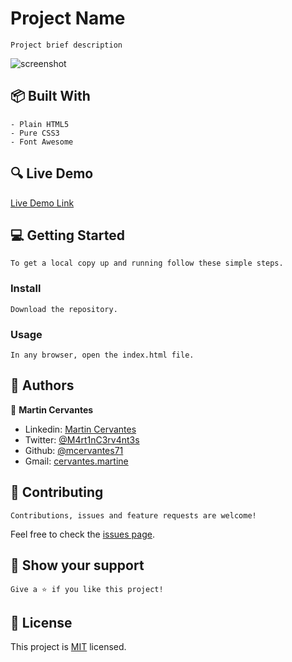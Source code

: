 # Project Name

    Project brief description

![screenshot](./screenshot.png)

## :package: Built With

    - Plain HTML5
    - Pure CSS3
    - Font Awesome

## :mag: Live Demo

[Live Demo Link](https://mcervantes71.github.io//index.html)

## :computer: Getting Started

    To get a local copy up and running follow these simple steps.

### Install

    Download the repository.

### Usage

    In any browser, open the index.html file.

## :busts_in_silhouette: Authors

👤 **Martin Cervantes**

- Linkedin: [Martin Cervantes](https://www.linkedin.com/in/cervantesmartin/)
- Twitter: [@M4rt1nC3rv4nt3s](https://twitter.com/M4rt1nC3rv4nt3s)
- Github: [@mcervantes71](https://github.com/mcervantes71)
- Gmail: [cervantes.martine](mailto:cervantes.martine@gmail.com)

## 🤝 Contributing

    Contributions, issues and feature requests are welcome!

Feel free to check the [issues page](../../issues).

## :star2: Show your support

    Give a ⭐️ if you like this project!

## 📝 License

This project is [MIT](lic.url) licensed.

